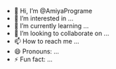 - 👋 Hi, I’m @AmiyaPrograme
- 👀 I’m interested in ...
- 🌱 I’m currently learning ...
- 💞️ I’m looking to collaborate on ...
- 📫 How to reach me ...
- 😄 Pronouns: ...
- ⚡ Fun fact: ...

<!---
AmiyaPrograme/AmiyaPrograme is a ✨ special ✨ repository because its `README.md` (this file) appears on your GitHub profile.
You can click the Preview link to take a look at your changes.
--->
